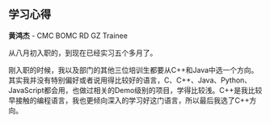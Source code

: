 ## 学习心得 ##
**黄鸿杰** - CMC BOMC RD GZ Trainee

从八月初入职的，到现在已经实习五个多月了。

刚入职的时候，我以及部门的其他三位培训生都要从C++和Java中选一个方向。其实我并没有特别偏好或者说用得比较好的语言，C、C++、Java、Python、JavaScript都会用，也做过相关的Demo级别的项目，学得比较浅。C++是我比较早接触的编程语言，我也更倾向深入的学习好这门语言，所以最后我选了C++方向。

